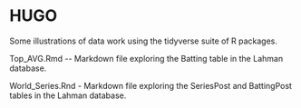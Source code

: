 # HUGO
 
Some illustrations of data work using the tidyverse suite of R packages.

Top_AVG.Rmd -- Markdown file exploring the Batting table in the Lahman database.

World_Series.Rnd - Markdown file exploring the SeriesPost and BattingPost tables in the Lahman database.